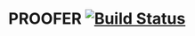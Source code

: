 # PROOFER  [![Build Status](https://api.travis-ci.org/NickFoden/proofing-server.svg?branch=master)](https://travis-ci.org/NickFoden/proofing-server)